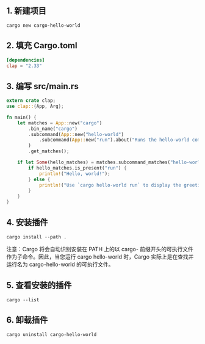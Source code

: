## 1. 新建项目
```shell
cargo new cargo-hello-world
```

## 2. 填充 Cargo.toml
```toml
[dependencies]
clap = "2.33"
```

## 3. 编写 src/main.rs
```rust
extern crate clap;
use clap::{App, Arg};

fn main() {
    let matches = App::new("cargo")
        .bin_name("cargo")
        .subcommand(App::new("hello-world")
            .subcommand(App::new("run").about("Runs the hello-world command"))
        )
        .get_matches();

    if let Some(hello_matches) = matches.subcommand_matches("hello-world") {
        if hello_matches.is_present("run") {
            println!("Hello, world!");
        } else {
            println!("Use `cargo hello-world run` to display the greeting.");
        }
    }
}

```

## 4. 安装插件
```shell
cargo install --path .
```

注意：Cargo 将会自动识别安装在 PATH 上的以 cargo- 前缀开头的可执行文件作为子命令。因此，当您运行 cargo hello-world 时，Cargo 实际上是在查找并运行名为 cargo-hello-world 的可执行文件。

## 5. 查看安装的插件
```shell
cargo --list
```

## 6. 卸载插件
```shell
cargo uninstall cargo-hello-world
```